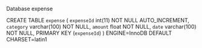 Database expense

CREATE TABLE `expense` (
  `expenseId` int(11) NOT NULL AUTO_INCREMENT,
  `category` varchar(100) NOT NULL,
  `amount` float NOT NULL,
  `date` varchar(100) NOT NULL,
  PRIMARY KEY (`expenseId`)
) ENGINE=InnoDB DEFAULT CHARSET=latin1 
